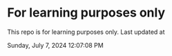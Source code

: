 # For learning purposes only
This repo is for learning purposes only.
Last updated at

Sunday, July 7, 2024 12:07:08 PM

